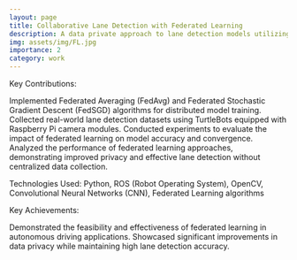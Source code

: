 ```yaml
---
layout: page
title: Collaborative Lane Detection with Federated Learning
description: A data private approach to lane detection models utilizing federated learning.
img: assets/img/FL.jpg
importance: 2
category: work
---
```



Key Contributions:

Implemented Federated Averaging (FedAvg) and Federated Stochastic Gradient Descent (FedSGD) algorithms for distributed model training.
Collected real-world lane detection datasets using TurtleBots equipped with Raspberry Pi camera modules.
Conducted experiments to evaluate the impact of federated learning on model accuracy and convergence.
Analyzed the performance of federated learning approaches, demonstrating improved privacy and effective lane detection without centralized data collection.

Technologies Used: Python, ROS (Robot Operating System), OpenCV, Convolutional Neural Networks (CNN), Federated Learning algorithms

Key Achievements:

Demonstrated the feasibility and effectiveness of federated learning in autonomous driving applications.
Showcased significant improvements in data privacy while maintaining high lane detection accuracy.
